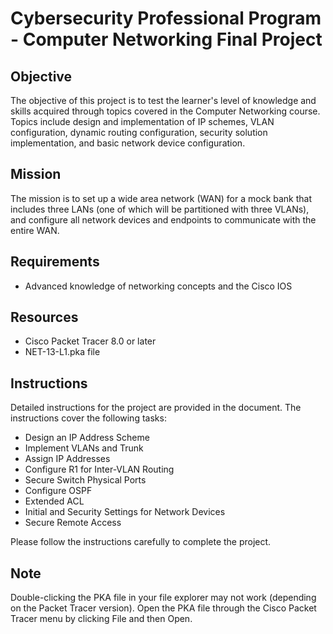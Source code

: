 # Cybersecurity Professional Program - Computer Networking Final Project

## Objective
The objective of this project is to test the learner's level of knowledge and skills acquired through topics covered in the Computer Networking course. Topics include design and implementation of IP schemes, VLAN configuration, dynamic routing configuration, security solution implementation, and basic network device configuration.

## Mission
The mission is to set up a wide area network (WAN) for a mock bank that includes three LANs (one of which will be partitioned with three VLANs), and configure all network devices and endpoints to communicate with the entire WAN.

## Requirements
- Advanced knowledge of networking concepts and the Cisco IOS

## Resources
- Cisco Packet Tracer 8.0 or later
- NET-13-L1.pka file

## Instructions
Detailed instructions for the project are provided in the document. The instructions cover the following tasks:
- Design an IP Address Scheme
- Implement VLANs and Trunk
- Assign IP Addresses
- Configure R1 for Inter-VLAN Routing
- Secure Switch Physical Ports
- Configure OSPF
- Extended ACL
- Initial and Security Settings for Network Devices
- Secure Remote Access

Please follow the instructions carefully to complete the project.

## Note
Double-clicking the PKA file in your file explorer may not work (depending on the Packet Tracer version). Open the PKA file through the Cisco Packet Tracer menu by clicking File and then Open.